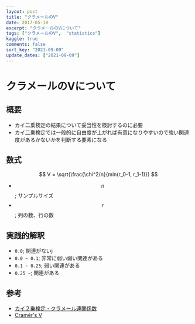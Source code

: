 ```yaml
---
layout: post
title: "クラメールのV"
date: 2017-05-10
excerpt: "クラメールのVについて"
tags: ["クラメールのV",  "statistics"]
kaggle: true
comments: false
sort_key: "2021-09-09"
update_dates: ["2021-09-09"]
---
```


# クラメールのVについて

## 概要
 - カイ二乗検定の結果について妥当性を検討するのに必要
 - カイ二乗検定では一般的に自由度が上がれば有意になりやすいので強い関連度があるかないかを判断する要素になる


## 数式

$$
V = \sqrt{\frac{\chi^2/n}{min(r_0-1, r_1-1)}}
$$

 - $$n$$; サンプルサイズ
 - $$r$$; 列の数、行の数

## 実践的解釈
 - `0.0`; 関連がないj
 - `0.0 ~ 0.1`; 非常に弱い弱い関連がある
 - `0.1 ~ 0.25`; 弱い関連がある
 - `0.25 ~`; 関連がある

## 参考
 - [カイ２乗検定・クラメール連関係数](https://istat.co.jp/sk_commentary/kai2_test_02)
 - [Cramér's V](https://en.wikipedia.org/wiki/Cram%C3%A9r%27s_V)

